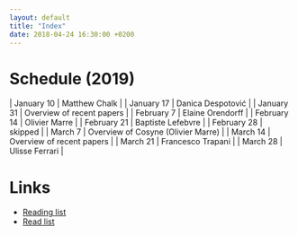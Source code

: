 ```yaml
---
layout: default
title: "Index"
date: 2018-04-24 16:30:00 +0200
---
```


# Schedule (2019)

| January 10 | Matthew Chalk |
| January 17 | Danica Despotović |
| January 31 | Overview of recent papers |
| February 7 | Elaine Orendorff |
| February 14 | Olivier Marre |
| February 21 | Baptiste Lefebvre |
| February 28 | skipped |
| March 7 | Overview of Cosyne (Olivier Marre) |
| March 14 | Overview of recent papers |
| March 21 | Francesco Trapani |
| March 28 | Ulisse Ferrari |

# Links

- <a href="{{ site.baseurl }}/reading_list">Reading list</a>
- <a href="{{ site.baseurl }}/read_list">Read list</a>
